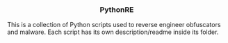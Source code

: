 ### <p align= "center">PythonRE</p>

This is a collection of Python scripts used to reverse engineer obfuscators and malware.
Each script has its own description/readme inside its folder.
